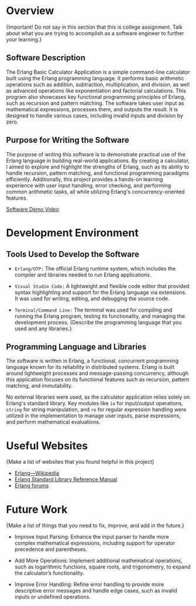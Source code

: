 # Overview

{Important!  Do not say in this section that this is college assignment.  Talk about what you are trying to accomplish as a software engineer to further your learning.}
## Software Description
The Erlang Basic Calculator Application is a simple command-line calculator built using the Erlang programming language. It performs basic arithmetic operations such as addition, subtraction, multiplication, and division, as well as advanced operations like exponentiation and factorial calculations. This program also showcases key functional programming principles of Erlang, such as recursion and pattern matching. The software takes user input as mathematical expressions, processes them, and outputs the result. It is designed to handle various cases, including invalid inputs and division by zero.

## Purpose for Writing the Software

The purpose of writing this software is to demonstrate practical use of the Erlang language in building real-world applications. By creating a calculator, I aimed to explore and highlight the strengths of Erlang, such as its ability to handle recursion, pattern matching, and functional programming paradigms efficiently. Additionally, this project provides a hands-on learning experience with user input handling, error checking, and performing common arithmetic tasks, all while utilizing Erlang's concurrency-oriented features.

[Software Demo Video](http://youtube.link.goes.here)

# Development Environment

## Tools Used to Develop the Software
- `Erlang/OTP:` The official Erlang runtime system, which includes the compiler and libraries needed to run Erlang applications.

- `Visual Studio Code:` A lightweight and flexible code editor that provided syntax highlighting and support for the Erlang language via extensions. It was used for writing, editing, and debugging the source code.

- `Terminal/Command Line:` The terminal was used for compiling and running the Erlang program, testing its functionality, and managing the development process.
{Describe the programming language that you used and any libraries.}

## Programming Language and Libraries
The software is written in Erlang, a functional, concurrent programming language known for its reliability in distributed systems. Erlang is built around lightweight processes and message-passing concurrency, although this application focuses on its functional features such as recursion, pattern matching, and immutability.

No external libraries were used, as the calculator application relies solely on Erlang's standard library. Key modules like `io` for input/output operations, `string` for string manipulation, and `re` for regular expression handling were utilized in the implementation to manage user inputs, parse expressions, and perform mathematical evaluations.
# Useful Websites

{Make a list of websites that you found helpful in this project}
* [Erlang—Wikipedia ](https://en.wikipedia.org/wiki/Functional_programming)
* [Erlang Standard Library Reference Manual](https://www.erlang.org/doc/apps/stdlib/api-reference.html)
* [Erlang forums](https://erlangforums.come)

# Future Work

{Make a list of things that you need to fix, improve, and add in the future.}
* Improve Input Parsing: Enhance the input parser to handle more complex mathematical expressions, including support for operator precedence and parentheses.

* Add More Operations: Implement additional mathematical operations, such as logarithmic functions, square roots, and trigonometry, to expand the calculator’s functionality.

* Improve Error Handling: Refine error handling to provide more descriptive error messages and handle edge cases, such as invalid inputs or undefined operations.